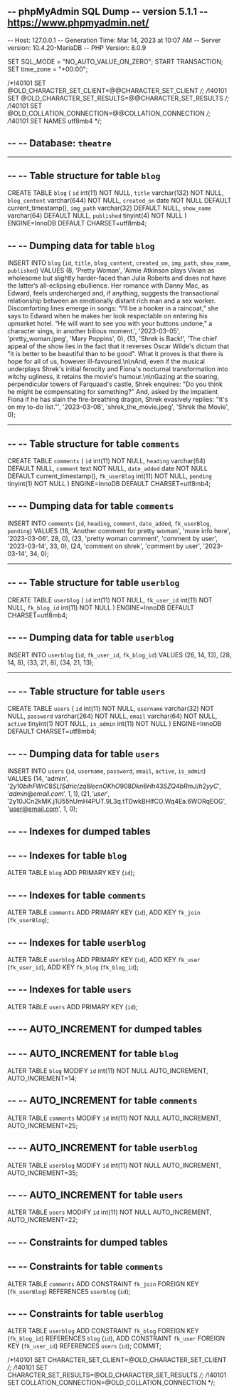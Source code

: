 -- phpMyAdmin SQL Dump
-- version 5.1.1
-- https://www.phpmyadmin.net/
--
-- Host: 127.0.0.1
-- Generation Time: Mar 14, 2023 at 10:07 AM
-- Server version: 10.4.20-MariaDB
-- PHP Version: 8.0.9

SET SQL_MODE = "NO_AUTO_VALUE_ON_ZERO";
START TRANSACTION;
SET time_zone = "+00:00";


/*!40101 SET @OLD_CHARACTER_SET_CLIENT=@@CHARACTER_SET_CLIENT */;
/*!40101 SET @OLD_CHARACTER_SET_RESULTS=@@CHARACTER_SET_RESULTS */;
/*!40101 SET @OLD_COLLATION_CONNECTION=@@COLLATION_CONNECTION */;
/*!40101 SET NAMES utf8mb4 */;

--
-- Database: `theatre`
--

-- --------------------------------------------------------

--
-- Table structure for table `blog`
--

CREATE TABLE `blog` (
  `id` int(11) NOT NULL,
  `title` varchar(132) NOT NULL,
  `blog_content` varchar(644) NOT NULL,
  `created_on` date NOT NULL DEFAULT current_timestamp(),
  `img_path` varchar(32) DEFAULT NULL,
  `show_name` varchar(64) DEFAULT NULL,
  `published` tinyint(4) NOT NULL
) ENGINE=InnoDB DEFAULT CHARSET=utf8mb4;

--
-- Dumping data for table `blog`
--

INSERT INTO `blog` (`id`, `title`, `blog_content`, `created_on`, `img_path`, `show_name`, `published`) VALUES
(8, 'Pretty Woman', 'Aimie Atkinson plays Vivian as wholesome but slightly harder-faced than Julia Roberts and does not have the latter’s all-eclipsing ebullience. Her romance with Danny Mac, as Edward, feels undercharged and, if anything, suggests the transactional relationship between an emotionally distant rich man and a sex worker. Discomforting lines emerge in songs: “I’ll be a hooker in a raincoat,” she says to Edward when he makes her look respectable on entering his upmarket hotel. “He will want to see you with your buttons undone,” a character sings, in another bilious moment.', '2023-03-05', 'pretty_woman.jpeg', 'Mary Poppins', 0),
(13, 'Shrek is Back!', 'The chief appeal of the show lies in the fact that it reverses Oscar Wilde\'s dictum that \"it is better to be beautiful than to be good\". What it proves is that there is hope for all of us, however ill-favoured.\n\nAnd, even if the musical underplays Shrek\'s initial ferocity and Fiona\'s nocturnal transformation into witchy ugliness, it retains the movie\'s humour.\n\nGazing at the soaring, perpendicular towers of Farquaad\'s castle, Shrek enquires: \"Do you think he might be compensating for something?\" And, asked by the impatient Fiona if he has slain the fire-breathing dragon, Shrek evasively replies: \"It\'s on my to-do list.\"', '2023-03-06', 'shrek_the_movie.jpeg', 'Shrek the Movie', 0);

-- --------------------------------------------------------

--
-- Table structure for table `comments`
--

CREATE TABLE `comments` (
  `id` int(11) NOT NULL,
  `heading` varchar(64) DEFAULT NULL,
  `comment` text NOT NULL,
  `date_added` date NOT NULL DEFAULT current_timestamp(),
  `fk_userBlog` int(11) NOT NULL,
  `pending` tinyint(1) NOT NULL
) ENGINE=InnoDB DEFAULT CHARSET=utf8mb4;

--
-- Dumping data for table `comments`
--

INSERT INTO `comments` (`id`, `heading`, `comment`, `date_added`, `fk_userBlog`, `pending`) VALUES
(18, 'Another comment for pretty woman', 'more info here', '2023-03-06', 28, 0),
(23, 'pretty woman comment', 'comment by user', '2023-03-14', 33, 0),
(24, 'comment on shrek', 'comment by user', '2023-03-14', 34, 0);

-- --------------------------------------------------------

--
-- Table structure for table `userblog`
--

CREATE TABLE `userblog` (
  `id` int(11) NOT NULL,
  `fk_user_id` int(11) NOT NULL,
  `fk_blog_id` int(11) NOT NULL
) ENGINE=InnoDB DEFAULT CHARSET=utf8mb4;

--
-- Dumping data for table `userblog`
--

INSERT INTO `userblog` (`id`, `fk_user_id`, `fk_blog_id`) VALUES
(26, 14, 13),
(28, 14, 8),
(33, 21, 8),
(34, 21, 13);

-- --------------------------------------------------------

--
-- Table structure for table `users`
--

CREATE TABLE `users` (
  `id` int(11) NOT NULL,
  `username` varchar(32) NOT NULL,
  `password` varchar(264) NOT NULL,
  `email` varchar(64) NOT NULL,
  `active` tinyint(1) NOT NULL,
  `is_admin` int(11) NOT NULL
) ENGINE=InnoDB DEFAULT CHARSET=utf8mb4;

--
-- Dumping data for table `users`
--

INSERT INTO `users` (`id`, `username`, `password`, `email`, `active`, `is_admin`) VALUES
(14, 'admin', '$2y$10$bihFWrC8SLISdric/zq8lecnOKhO908Dkn8Hh43SZQ4bRmJ/h2yyC', 'admin@email.com', 1, 1),
(21, 'user', '$2y$10$JCn2kMK.j1U55hUmH4PUT.9L3q.tTDwkBHlfCO.Wq4Ea.6WORqEOG', 'user@email.com', 1, 0);

--
-- Indexes for dumped tables
--

--
-- Indexes for table `blog`
--
ALTER TABLE `blog`
  ADD PRIMARY KEY (`id`);

--
-- Indexes for table `comments`
--
ALTER TABLE `comments`
  ADD PRIMARY KEY (`id`),
  ADD KEY `fk_join` (`fk_userBlog`);

--
-- Indexes for table `userblog`
--
ALTER TABLE `userblog`
  ADD PRIMARY KEY (`id`),
  ADD KEY `fk_user` (`fk_user_id`),
  ADD KEY `fk_blog` (`fk_blog_id`);

--
-- Indexes for table `users`
--
ALTER TABLE `users`
  ADD PRIMARY KEY (`id`);

--
-- AUTO_INCREMENT for dumped tables
--

--
-- AUTO_INCREMENT for table `blog`
--
ALTER TABLE `blog`
  MODIFY `id` int(11) NOT NULL AUTO_INCREMENT, AUTO_INCREMENT=14;

--
-- AUTO_INCREMENT for table `comments`
--
ALTER TABLE `comments`
  MODIFY `id` int(11) NOT NULL AUTO_INCREMENT, AUTO_INCREMENT=25;

--
-- AUTO_INCREMENT for table `userblog`
--
ALTER TABLE `userblog`
  MODIFY `id` int(11) NOT NULL AUTO_INCREMENT, AUTO_INCREMENT=35;

--
-- AUTO_INCREMENT for table `users`
--
ALTER TABLE `users`
  MODIFY `id` int(11) NOT NULL AUTO_INCREMENT, AUTO_INCREMENT=22;

--
-- Constraints for dumped tables
--

--
-- Constraints for table `comments`
--
ALTER TABLE `comments`
  ADD CONSTRAINT `fk_join` FOREIGN KEY (`fk_userBlog`) REFERENCES `userblog` (`id`);

--
-- Constraints for table `userblog`
--
ALTER TABLE `userblog`
  ADD CONSTRAINT `fk_blog` FOREIGN KEY (`fk_blog_id`) REFERENCES `blog` (`id`),
  ADD CONSTRAINT `fk_user` FOREIGN KEY (`fk_user_id`) REFERENCES `users` (`id`);
COMMIT;

/*!40101 SET CHARACTER_SET_CLIENT=@OLD_CHARACTER_SET_CLIENT */;
/*!40101 SET CHARACTER_SET_RESULTS=@OLD_CHARACTER_SET_RESULTS */;
/*!40101 SET COLLATION_CONNECTION=@OLD_COLLATION_CONNECTION */;
